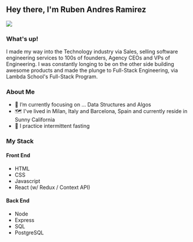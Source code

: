 ## Hey there, I'm Ruben Andres Ramirez



<img src="https://user-images.githubusercontent.com/51794934/113035456-1b805480-9148-11eb-93ad-b88075731675.jpg" >


### What's up!
I made my way into the Technology industry via Sales, selling software engineering services to 100s of founders, Agency CEOs and VPs of Engineering. I was constantly longing to be on the other side building awesome products and made the plunge to Full-Stack Engineering, via Lambda School's Full-Stack Program. 

### About Me
- 🌱 I’m currently focusing on ... Data Structures and Algos
- 🗺 I've lived in Milan, Italy and Barcelona, Spain and currently reside in Sunny California
- 🥑 I practice intermittent fasting 


### My Stack
#### Front End
 - HTML
 - CSS
 - Javascript
 - React (w/ Redux / Context API)


 #### Back End
 - Node
 - Express
 - SQL
 - PostgreSQL
